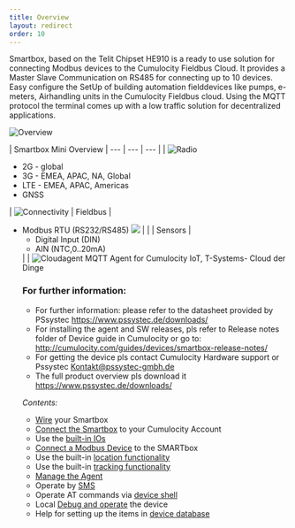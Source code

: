 ```yaml
---
title: Overview
layout: redirect
order: 10
---
```


Smartbox, based on the Telit Chipset HE910 is a ready to use solution for connecting Modbus devices to the Cumulocity Fieldbus Cloud. It provides a Master Slave Communication on RS485 for connecting up to 10 devices. Easy configure the SetUp of building automation fielddevices like pumps, e-meters, Airhandling units in the Cumulocity Fieldbus cloud. Using the MQTT protocol the terminal comes up with a low traffic solution for decentralized applications. 


![Overview](/guides/images/devices/smartbox-mini/overview.png)

| Smartbox Mini Overview <td colspan=2> 
| --- | --- | --- |
| ![Radio](/guides/images/devices/smartbox-io/radio.png) <td colspan=2>  <ul><li>2G  - global</li><li>3G  - EMEA, APAC, NA, Global</li><li>LTE - EMEA, APAC, Americas</li><li>GNSS</li></ul>
| ![Connectivity](/guides/images/devices/smartbox-io/connectivity.png) | Fieldbus |<ul><li>Modbus RTU (RS232/RS485) ![ ](/guides/images/devices/smartbox-io/modbus.png)  |
| | Sensors | <ul><li>Digital Input (DIN)</li><li>AIN (NTC,0..20mA)</li></ul> |
| ![Cloudagent](/guides/images/devices/smartbox-io/cloudagent.png) <td colspan=2>  MQTT Agent for Cumulocity IoT, T-Systems- Cloud der Dinge


### For further information: 
* For further information: please refer to the datasheet provided by PSsystec https://www.pssystec.de/downloads/
* For installing the agent and SW releases, pls refer to Release notes folder of Device guide in Cumulocity or go to: http://cumulocity.com/guides/devices/smartbox-release-notes/
* For getting the device pls contact Cumulocity Hardware support or Pssystec Kontakt@pssystec-gmbh.de
* The full product overview pls download it https://www.pssystec.de/downloads/

*Contents:*

* [Wire](#wire) your Smartbox 
* [Connect the Smartbox](#connect-the-smartbox) to your Cumulocity Account
* Use the [built-in IOs](#ios)
* [Connect a Modbus Device](#connect-a-modbus-device) to the SMARTbox
* Use the built-in [location functionality](#location) 
* Use the built-in [tracking functionality](#tracking) 
* [Manage the Agent](#manage-agent)
* Operate by [SMS](#sms)
* Operate AT commands via [device shell](#device-shell) 
* Local [Debug and operate](#debug-and-operate) the device
* Help for setting up the items in [device database](#device-database)